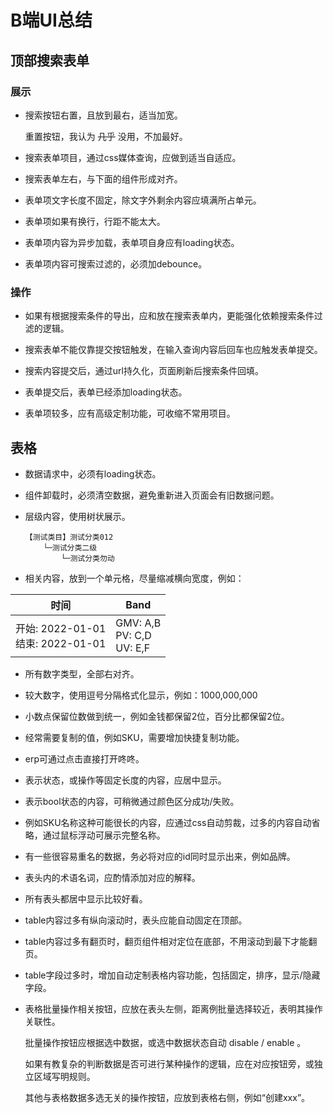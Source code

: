 # B端UI总结

## 顶部搜索表单

### 展示

* 搜索按钮右置，且放到最右，适当加宽。

    重置按钮，我认为 ~~几乎~~ 没用，不加最好。

* 搜索表单项目，通过css媒体查询，应做到适当自适应。

* 搜索表单左右，与下面的组件形成对齐。

* 表单项文字长度不固定，除文字外剩余内容应填满所占单元。

* 表单项如果有换行，行距不能太大。

* 表单项内容为异步加载，表单项自身应有loading状态。

* 表单项内容可搜索过滤的，必须加debounce。

### 操作

* 如果有根据搜索条件的导出，应和放在搜索表单内，更能强化依赖搜索条件过滤的逻辑。

* 搜索表单不能仅靠提交按钮触发，在输入查询内容后回车也应触发表单提交。

* 搜索内容提交后，通过url持久化，页面刷新后搜索条件回填。

* 表单提交后，表单已经添加loading状态。

* 表单项较多，应有高级定制功能，可收缩不常用项目。

## 表格

* 数据请求中，必须有loading状态。

* 组件卸载时，必须清空数据，避免重新进入页面会有旧数据问题。

* 层级内容，使用树状展示。

    ```text
    【测试类目】测试分类012
        └─测试分类二级
            └─测试分类勿动
    ```

* 相关内容，放到一个单元格，尽量缩减横向宽度，例如：

| 时间 | Band |
| --- | --- |
| 开始: 2022-01-01<br />结束: 2022-01-01 | GMV: A,B<br />PV: C,D<br />UV: E,F |

* 所有数字类型，全部右对齐。

* 较大数字，使用逗号分隔格式化显示，例如：1000,000,000

* 小数点保留位数做到统一，例如金钱都保留2位，百分比都保留2位。

* 经常需要复制的值，例如SKU，需要增加快捷复制功能。

* erp可通过点击直接打开咚咚。

* 表示状态，或操作等固定长度的内容，应居中显示。

* 表示bool状态的内容，可稍微通过颜色区分成功/失败。

* 例如SKU名称这种可能很长的内容，应通过css自动剪裁，过多的内容自动省略，通过鼠标浮动可展示完整名称。

* 有一些很容易重名的数据，务必将对应的id同时显示出来，例如品牌。

* 表头内的术语名词，应酌情添加对应的解释。

* 所有表头都居中显示比较好看。

* table内容过多有纵向滚动时，表头应能自动固定在顶部。

* table内容过多有翻页时，翻页组件相对定位在底部，不用滚动到最下才能翻页。

* table字段过多时，增加自动定制表格内容功能，包括固定，排序，显示/隐藏字段。

* 表格批量操作相关按钮，应放在表头左侧，距离例批量选择较近，表明其操作关联性。

    批量操作按钮应根据选中数据，或选中数据状态自动 disable / enable 。

    如果有教复杂的判断数据是否可进行某种操作的逻辑，应在对应按钮旁，或独立区域写明规则。

    其他与表格数据多选无关的操作按钮，应放到表格右侧，例如“创建xxx”。
